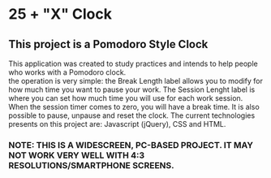 # 25 + "X" Clock
## This project is a Pomodoro Style Clock
This application was created to study practices and intends to help people who works with a Pomodoro clock.
<br />the operation is very simple: the Break Length label allows you to modify for how much time you want to pause your work. The Session Lenght label is where you can set how much time you will use for each work session. When the session timer comes to zero, you will have a break time. It is also possible to pause, unpause and reset the clock.
The current technologies presents on this project are: Javascript (jQuery), CSS and HTML.
### NOTE: THIS IS A WIDESCREEN, PC-BASED PROJECT. IT MAY NOT WORK VERY WELL WITH 4:3 RESOLUTIONS/SMARTPHONE SCREENS.

